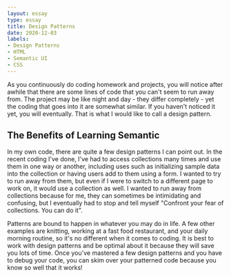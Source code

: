 ```yaml
---
layout: essay
type: essay
title: Design Patterns
date: 2020-12-03
labels:
- Design Patterns
- HTML
- Semantic UI
- CSS
---
```


As you continuously do coding homework and projects, you will notice after awhile that there are some lines of code that you can't seem to run away from. The project may be like night and day - they differ completely - yet the coding that goes into it are somewhat similar. If you haven't noticed it yet, you will eventually. That is what I would like to call a design pattern.

## The Benefits of Learning Semantic

In my own code, there are quite a few design patterns I can point out. In the recent coding I've done, I've had to access collections many times and use them in one way or another, including uses such as initializing sample data into the collection or having users add to them using a form. I wanted to try to run away from them, but even if I were to switch to a different page to work on, it would use a collection as well. I wanted to run away from collections because for me, they can sometimes be intimidating and confusing, but I eventually had to stop and tell myself "Confront your fear of collections. You can do it".

Patterns are bound to happen in whatever you may do in life. A few other examples are knitting, working at a fast food restaurant, and your daily morning routine, so it's no different when it comes to coding. It is best to work with design patterns and be optimal about it because they will save you lots of time. Once you've mastered a few design patterns and you have to debug your code, you can skim over your patterned code because you know so well that it works!

